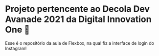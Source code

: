 # Projeto pertencente ao Decola Dev Avanade 2021 da Digital Innovation One 🚀

Esse é o repositório da aula de Flexbox, na qual fiz a interface de login do Instagram!
